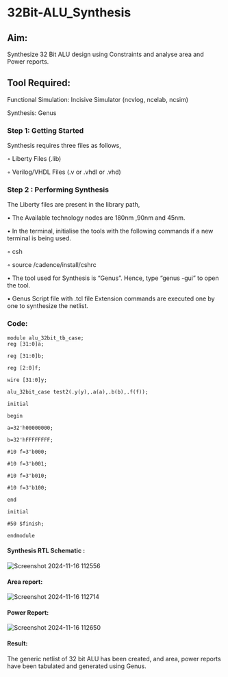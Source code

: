 # 32Bit-ALU_Synthesis

## Aim:

Synthesize 32 Bit ALU design using Constraints and analyse area and Power reports.

## Tool Required:

Functional Simulation: Incisive Simulator (ncvlog, ncelab, ncsim)

Synthesis: Genus

### Step 1: Getting Started

Synthesis requires three files as follows,

◦ Liberty Files (.lib)

◦ Verilog/VHDL Files (.v or .vhdl or .vhd)

### Step 2 : Performing Synthesis

The Liberty files are present in the library path,

• The Available technology nodes are 180nm ,90nm and 45nm.

• In the terminal, initialise the tools with the following commands if a new terminal is being
used.

◦ csh

◦ source /cadence/install/cshrc

• The tool used for Synthesis is “Genus”. Hence, type “genus -gui” to open the tool.

• Genus Script file with .tcl file Extension commands are executed one by one to synthesize the netlist.
### Code:
```
module alu_32bit_tb_case;
reg [31:0]a;

reg [31:0]b;

reg [2:0]f;

wire [31:0]y;

alu_32bit_case test2(.y(y),.a(a),.b(b),.f(f));

initial

begin

a=32'h00000000;

b=32'hFFFFFFFF;

#10 f=3'b000;

#10 f=3'b001;

#10 f=3'b010;

#10 f=3'b100;

end

initial

#50 $finish;

endmodule
```
#### Synthesis RTL Schematic :
![Screenshot 2024-11-16 112556](https://github.com/user-attachments/assets/f628fcf7-377c-4e9f-a774-fdbe3eb0da1c)
#### Area report:
![Screenshot 2024-11-16 112714](https://github.com/user-attachments/assets/d31764bb-f1f4-4fd4-91ab-ca27bb6b22a6)
#### Power Report:
![Screenshot 2024-11-16 112650](https://github.com/user-attachments/assets/255428a0-5b92-491b-9d11-306cd84d895d)
#### Result: 

The generic netlist of 32 bit ALU  has been created, and area, power reports have been tabulated and generated using Genus.
